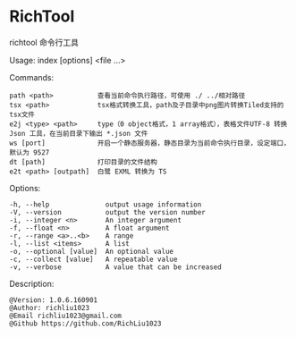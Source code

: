 ﻿# RichTool
richtool 命令行工具

  Usage: index [options] <file ...>


  Commands:

    path <path>           查看当前命令执行路径，可使用 ./ ../相对路径
    tsx <path>            tsx格式转换工具，path及子目录中png图片转换Tiled支持的tsx文件
    e2j <type> <path>     type（0 object格式，1 array格式），表格文件UTF-8 转换 Json 工具，在当前目录下输出 *.json 文件
    ws [port]             开启一个静态服务器，静态目录为当前命令执行目录，设定端口，默认为 9527
    dt [path]             打印目录的文件结构
    e2t <path> [outpath]  白鹭 EXML 转换为 TS

  Options:

    -h, --help              output usage information
    -V, --version           output the version number
    -i, --integer <n>       An integer argument
    -f, --float <n>         A float argument
    -r, --range <a>..<b>    A range
    -l, --list <items>      A list
    -o, --optional [value]  An optional value
    -c, --collect [value]   A repeatable value
    -v, --verbose           A value that can be increased

  Description:

    @Version: 1.0.6.160901
    @Author: richliu1023
    @Email richliu1023@gmail.com
    @Github https://github.com/RichLiu1023